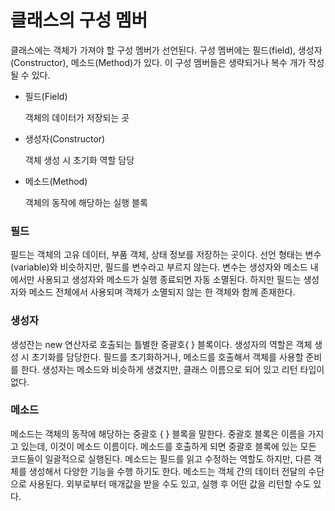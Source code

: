 # 클래스의 구성 멤버

클래스에는 객체가 가져야 할 구성 멤버가 선언된다. 구성 멤버에는 필드(field), 생성자(Constructor), 메소드(Method)가 있다. 이 구성 멤버들은 생략되거나 복수 개가 작성될 수 있다.

- 필드(Field)
    
    객체의 데이터가 저장되는 곳
    
- 생성자(Constructor)
    
    객체 생성 시 초기화 역할 담당
    
- 메소드(Method)
    
    객체의 동작에 해당하는 실행 블록
    

### 필드

필드는 객체의 고유 데이터, 부품 객체, 상태 정보를 저장하는 곳이다. 선언 형태는 변수(variable)와 비슷하지만, 필드를 변수라고 부르지 않는다. 변수는 생성자와 메소드 내에서만 사용되고 생성자와 메소드가 실행 종료되면 자동 소멸된다. 하지만 필드는 생성자와 메소드 전체에서 사용되며 객체가 소멸되지 않는 한 객체와 함께 존재한다.

### 생성자

생성잔는 new 연산자로 호출되는 틀별한 중괄호{ } 블록이다. 생성자의 역할은 객체 생성 시 초기화를 담당한다. 필드를 초기화하거나, 메소드를 호출해서 객체를 사용할 준비를 한다. 생성자는 메소드와 비슷하게 생겼지만, 클래스 이름으로 되어 있고 리턴 타입이 없다.

### 메소드

메소드는 객체의 동작에 해당하는 중괄호 { } 블록을 말한다. 중괄호 블록은 이름을 가지고 있는데, 이것이 메소드 이름이다. 메소드를 호출하게 되면 중괄호 블록에 있는 모든 코드들이 일괄적으로 실행된다. 메소드는 필드를 읽고 수정하는 역할도 하지만, 다른 객체를 생성해서 다양한 기능을 수행 하기도 한다. 메소드는 객체 간의 데이터 전달의 수단으로 사용된다. 외부로부터 매개값을 받을 수도 있고, 실행 후 어떤 값을 리턴할 수도 있다.